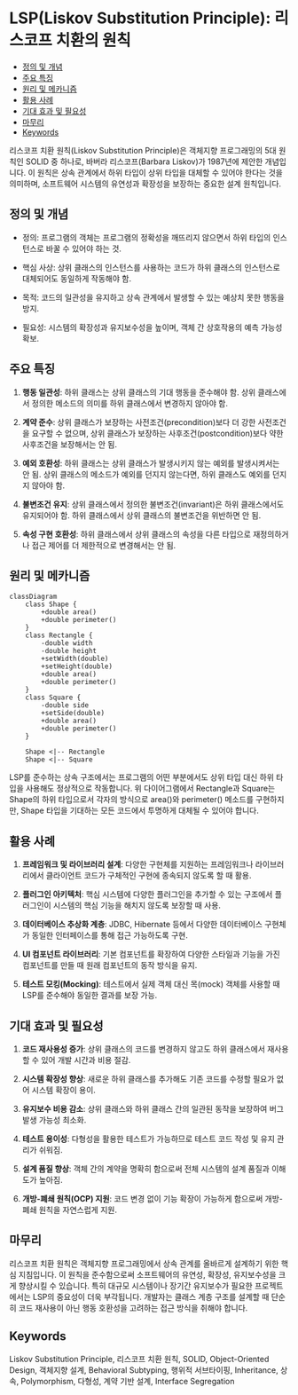 # LSP(Liskov Substitution Principle): 리스코프 치환의 원칙

<!-- mtoc-start -->

- [정의 및 개념](#정의-및-개념)
- [주요 특징](#주요-특징)
- [원리 및 메카니즘](#원리-및-메카니즘)
- [활용 사례](#활용-사례)
- [기대 효과 및 필요성](#기대-효과-및-필요성)
- [마무리](#마무리)
- [Keywords](#keywords)

<!-- mtoc-end -->

리스코프 치환 원칙(Liskov Substitution Principle)은 객체지향 프로그래밍의 5대 원칙인 SOLID 중 하나로, 바버라 리스코프(Barbara Liskov)가 1987년에 제안한 개념입니다. 이 원칙은 상속 관계에서 하위 타입이 상위 타입을 대체할 수 있어야 한다는 것을 의미하며, 소프트웨어 시스템의 유연성과 확장성을 보장하는 중요한 설계 원칙입니다.

## 정의 및 개념

- 정의: 프로그램의 객체는 프로그램의 정확성을 깨뜨리지 않으면서 하위 타입의 인스턴스로 바꿀 수 있어야 하는 것.
- 핵심 사상: 상위 클래스의 인스턴스를 사용하는 코드가 하위 클래스의 인스턴스로 대체되어도 동일하게 작동해야 함.

- 목적: 코드의 일관성을 유지하고 상속 관계에서 발생할 수 있는 예상치 못한 행동을 방지.
- 필요성: 시스템의 확장성과 유지보수성을 높이며, 객체 간 상호작용의 예측 가능성 확보.

## 주요 특징

1. **행동 일관성**: 하위 클래스는 상위 클래스의 기대 행동을 준수해야 함. 상위 클래스에서 정의한 메소드의 의미를 하위 클래스에서 변경하지 않아야 함.

2. **계약 준수**: 상위 클래스가 보장하는 사전조건(precondition)보다 더 강한 사전조건을 요구할 수 없으며, 상위 클래스가 보장하는 사후조건(postcondition)보다 약한 사후조건을 보장해서는 안 됨.

3. **예외 호환성**: 하위 클래스는 상위 클래스가 발생시키지 않는 예외를 발생시켜서는 안 됨. 상위 클래스의 메소드가 예외를 던지지 않는다면, 하위 클래스도 예외를 던지지 않아야 함.

4. **불변조건 유지**: 상위 클래스에서 정의한 불변조건(invariant)은 하위 클래스에서도 유지되어야 함. 하위 클래스에서 상위 클래스의 불변조건을 위반하면 안 됨.

5. **속성 구현 호환성**: 하위 클래스에서 상위 클래스의 속성을 다른 타입으로 재정의하거나 접근 제어를 더 제한적으로 변경해서는 안 됨.

## 원리 및 메카니즘

```mermaid
classDiagram
    class Shape {
        +double area()
        +double perimeter()
    }
    class Rectangle {
        -double width
        -double height
        +setWidth(double)
        +setHeight(double)
        +double area()
        +double perimeter()
    }
    class Square {
        -double side
        +setSide(double)
        +double area()
        +double perimeter()
    }

    Shape <|-- Rectangle
    Shape <|-- Square
```

LSP를 준수하는 상속 구조에서는 프로그램의 어떤 부분에서도 상위 타입 대신 하위 타입을 사용해도 정상적으로 작동합니다. 위 다이어그램에서 Rectangle과 Square는 Shape의 하위 타입으로서 각자의 방식으로 area()와 perimeter() 메소드를 구현하지만, Shape 타입을 기대하는 모든 코드에서 투명하게 대체될 수 있어야 합니다.

## 활용 사례

1. **프레임워크 및 라이브러리 설계**: 다양한 구현체를 지원하는 프레임워크나 라이브러리에서 클라이언트 코드가 구체적인 구현에 종속되지 않도록 할 때 활용.

2. **플러그인 아키텍처**: 핵심 시스템에 다양한 플러그인을 추가할 수 있는 구조에서 플러그인이 시스템의 핵심 기능을 해치지 않도록 보장할 때 사용.

3. **데이터베이스 추상화 계층**: JDBC, Hibernate 등에서 다양한 데이터베이스 구현체가 동일한 인터페이스를 통해 접근 가능하도록 구현.

4. **UI 컴포넌트 라이브러리**: 기본 컴포넌트를 확장하여 다양한 스타일과 기능을 가진 컴포넌트를 만들 때 원래 컴포넌트의 동작 방식을 유지.

5. **테스트 모킹(Mocking)**: 테스트에서 실제 객체 대신 목(mock) 객체를 사용할 때 LSP를 준수해야 동일한 결과를 보장 가능.

## 기대 효과 및 필요성

1. **코드 재사용성 증가**: 상위 클래스의 코드를 변경하지 않고도 하위 클래스에서 재사용할 수 있어 개발 시간과 비용 절감.

2. **시스템 확장성 향상**: 새로운 하위 클래스를 추가해도 기존 코드를 수정할 필요가 없어 시스템 확장이 용이.

3. **유지보수 비용 감소**: 상위 클래스와 하위 클래스 간의 일관된 동작을 보장하여 버그 발생 가능성 최소화.

4. **테스트 용이성**: 다형성을 활용한 테스트가 가능하므로 테스트 코드 작성 및 유지 관리가 쉬워짐.

5. **설계 품질 향상**: 객체 간의 계약을 명확히 함으로써 전체 시스템의 설계 품질과 이해도가 높아짐.

6. **개방-폐쇄 원칙(OCP) 지원**: 코드 변경 없이 기능 확장이 가능하게 함으로써 개방-폐쇄 원칙을 자연스럽게 지원.

## 마무리

리스코프 치환 원칙은 객체지향 프로그래밍에서 상속 관계를 올바르게 설계하기 위한 핵심 지침입니다. 이 원칙을 준수함으로써 소프트웨어의 유연성, 확장성, 유지보수성을 크게 향상시킬 수 있습니다. 특히 대규모 시스템이나 장기간 유지보수가 필요한 프로젝트에서는 LSP의 중요성이 더욱 부각됩니다. 개발자는 클래스 계층 구조를 설계할 때 단순히 코드 재사용이 아닌 행동 호환성을 고려하는 접근 방식을 취해야 합니다.

## Keywords

Liskov Substitution Principle, 리스코프 치환 원칙, SOLID, Object-Oriented Design, 객체지향 설계, Behavioral Subtyping, 행위적 서브타이핑, Inheritance, 상속, Polymorphism, 다형성, 계약 기반 설계, Interface Segregation
